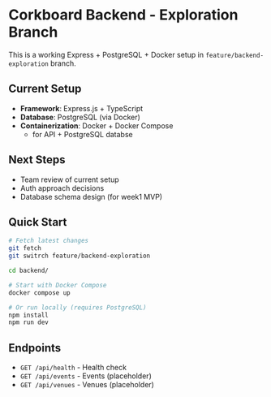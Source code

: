 # Corkboard Backend - Exploration Branch

This is a working Express + PostgreSQL + Docker setup in `feature/backend-exploration` branch.

## Current Setup

- **Framework**: Express.js + TypeScript
- **Database**: PostgreSQL (via Docker)
- **Containerization**: Docker + Docker Compose
    - for API + PostgreSQL databse

## Next Steps
- Team review of current setup
- Auth approach decisions
- Database schema design (for week1 MVP)


## Quick Start

```bash
# Fetch latest changes
git fetch
git switrch feature/backend-exploration

cd backend/

# Start with Docker Compose
docker compose up

# Or run locally (requires PostgreSQL)
npm install
npm run dev
```

## Endpoints

- `GET /api/health` - Health check
- `GET /api/events` - Events (placeholder)
- `GET /api/venues` - Venues (placeholder)